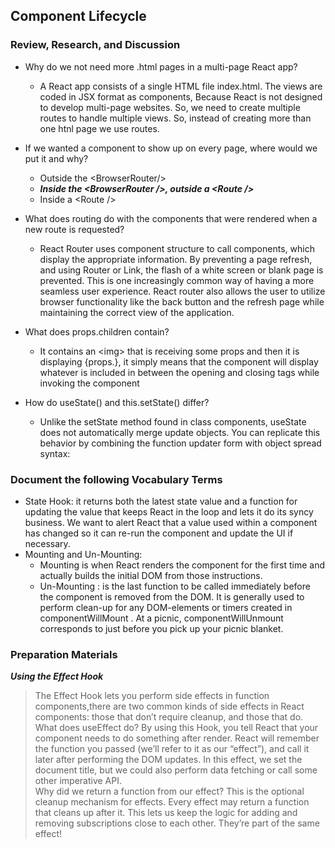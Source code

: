 ## Component Lifecycle 

### Review, Research, and Discussion
- Why do we not need more .html pages in a multi-page React app?
    - A React app consists of a single HTML file index.html. The views are coded in JSX format as components, Because React is not designed to develop multi-page websites. So, we need to create multiple routes to handle multiple views. So, instead of creating more than one htnl page we use routes.
- If we wanted a component to show up on every page, where would we put it and why?
    - Outside the \<BrowserRouter/\>
    - ***Inside the \<BrowserRouter /\>, outside a \<Route /\>***
    - Inside a \<Route /\>

- What does routing do with the components that were rendered when a new route is requested? 
    - React Router uses component structure to call components, which display the appropriate information. By preventing a page refresh, and using Router or Link, the flash of a white screen or blank page is prevented. This is one increasingly common way of having a more seamless user experience. React router also allows the user to utilize browser functionality like the back button and the refresh page while maintaining the correct view of the application.
- What does props.children contain?
    - It contains an \<img\> that is receiving some props and then it is displaying {props.}, it simply means that the component will display whatever is included in between the opening and closing tags while invoking the component
- How do useState() and this.setState() differ?
    - Unlike the setState method found in class components, useState does not automatically merge update objects. You can replicate this behavior by combining the function updater form with object spread syntax:

### Document the following Vocabulary Terms
- State Hook: it returns both the latest state value and a function for updating the value that keeps React in the loop and lets it do its syncy business. We want to alert React that a value used within a component has changed so it can re-run the component and update the UI if necessary.
- Mounting and Un-Mounting:
    - Mounting is when React renders the component for the first time and actually builds the initial DOM from those instructions.
    - Un-Mounting : is the last function to be called immediately before the component is removed from the DOM. It is generally used to perform clean-up for any DOM-elements or timers created in componentWillMount . At a picnic, componentWillUnmount corresponds to just before you pick up your picnic blanket.

### Preparation Materials
***Using the Effect Hook***
> The Effect Hook lets you perform side effects in function components,there are two common kinds of side effects in React components: those that don’t require cleanup, and those that do.                    
What does useEffect do? By using this Hook, you tell React that your component needs to do something after render. React will remember the function you passed (we’ll refer to it as our “effect”), and call it later after performing the DOM updates. In this effect, we set the document title, but we could also perform data fetching or call some other imperative API.                
Why did we return a function from our effect? This is the optional cleanup mechanism for effects. Every effect may return a function that cleans up after it. This lets us keep the logic for adding and removing subscriptions close to each other. They’re part of the same effect!


